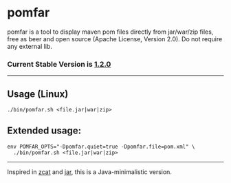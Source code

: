 # pomfar

pomfar is a tool to display maven pom files directly from jar/war/zip files, free as beer and open source (Apache License, Version 2.0). Do not require any external lib.

### Current Stable Version is [1.2.0](https://maven-release.s3.amazonaws.com/release/org/javastack/pomfar/1.2.0/pomfar-1.2.0-bin.zip)

---

## Usage (Linux)

    ./bin/pomfar.sh <file.jar|war|zip>
    
## Extended usage:

    env POMFAR_OPTS="-Dpomfar.quiet=true -Dpomfar.file=pom.xml" \
      ./bin/pomfar.sh <file.jar|war|zip>

---
Inspired in [zcat](http://linux.die.net/man/1/zcat) and [jar](http://docs.oracle.com/javase/1.5.0/docs/tooldocs/windows/jar.html), this is a Java-minimalistic version.
